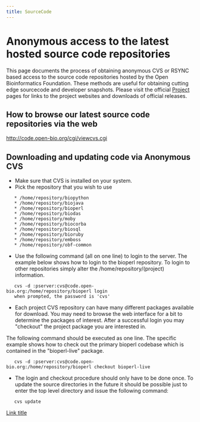 ```yaml
---
title: SourceCode
---
```


Anonymous access to the latest hosted source code repositories
==============================================================

This page documents the process of obtaining anonymous CVS or RSYNC
based access to the source code repositories hosted by the Open
Bioinformatics Foundation. These methods are useful for obtaining
cutting edge sourcecode and developer snapshots. Please visit the
official [ Project](Project "wikilink") pages for links to the project
websites and downloads of official releases.

How to browse our latest source code repositories via the web
-------------------------------------------------------------

<http://code.open-bio.org/cgi/viewcvs.cgi>

Downloading and updating code via Anonymous CVS
-----------------------------------------------

-   Make sure that CVS is installed on your system.
-   Pick the repository that you wish to use

`   * /home/repository/biopython`  
`   * /home/repository/biojava`  
`   * /home/repository/bioperl`  
`   * /home/repository/biodas`  
`   * /home/repository/moby`  
`   * /home/repository/biocorba`  
`   * /home/repository/biosql`  
`   * /home/repository/bioruby`  
`   * /home/repository/emboss`  
`   * /home/repository/obf-common `

-   Use the following command (all on one line) to login to the server.
    The example below shows how to login to the bioperl repository. To
    login to other repositories simply alter
    the /home/repository/(project) information.

`   cvs -d :pserver:cvs@code.open-bio.org:/home/repository/bioperl login`  
`   when prompted, the password is 'cvs'`

-   Each project CVS repository can have many different packages
    available for download. You may need to browse the web interface for
    a bit to determine the packages of interest. After a successful
    login you may "checkout" the project package you are interested in.

The following command should be executed as one line. The specific
example shows how to check out the primary bioperl codebase which is
contained in the "bioperl-live" package.

`   cvs -d :pserver:cvs@code.open-bio.org:/home/repository/bioperl checkout bioperl-live`

-   The login and checkout procedure should only have to be done once.
    To update the source directories in the future it should be possible
    just to enter the top level directory and issue the following
    command:

`   cvs update`

[Link title](Link_title "wikilink")
